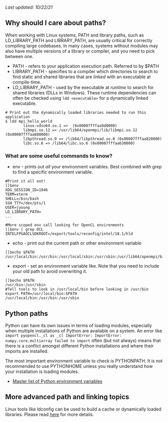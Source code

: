 _Last updated: 10/22/21_

## Why should I care about paths?
When working with Linux systems, PATH and library paths, such as LD_LIBRARY_PATH and LIBRARY_PATH, are usually critical for correctly compiling large codebases. In many cases, systems without modules may also have multiple versions of a library or compiler, and you need to pick between one. 

* PATH - refers to your application execution path. Referred to by $PATH
* LIBRARY_PATH - specifies to a compiler which directories to search to find static and shared libraries that are _linked_ with an executable at compile-time. 
* LD_LIBRARY_PATH - used by the executable at _runtime_ to search for shared libraries (DLLs in Windows). These runtime dependencies can often be checked using `ldd <executable>` for a dynamically linked executable.
```
# Print out the dynamically loaded libraries needed to run this application
$ ldd mpi_hello_world
        linux-vdso64.so.1 =>  (0x00007fffaa9d0000)
        libmpi.so.12 => /usr/lib64/openmpi/lib/libmpi.so.12 (0x00007fffaa880000)
        libpthread.so.0 => /lib64/libpthread.so.0 (0x00007fffaa820000)
        libc.so.6 => /lib64/libc.so.6 (0x00007fffaa630000)
```

### What are some useful commands to know?
* env - prints out *all* your environment variables. Best combined with grep to find a specific environment variable. 
```
#Print it all out!
[]$env
XDG_SESSION_ID=1946
TERM=xterm
SHELL=/bin/bash
SSH_TTY=/dev/pts/1
USER=jyoung
LD_LIBRARY_PATH=
...

#More scoped env call looking for OpenCL environments
[]$env | grep OCL
INTELFPGAOCLSDKROOT=/export/tools/reconfig/intel/18.1/hld
```
* echo - print out the current path or other environment variable
```
[]$echo $PATH
/usr/local/bin:/usr/bin:/usr/local/sbin:/usr/sbin:/usr/lib64/openmpi/bin:/usr/local/cuda/bin:/nethome/jyoung
```
* export - set an environment variable like. Note that you need to include your old path to avoid overwriting it. 
```
[]$echo $PATH
/usr/bin:/usr/sbin
#Tell tools to look in /usr/local/bin before looking in /usr/bin
export PATH=/usr/local/bin:$PATH
/usr/local/bin:/usr/bin:/usr/sbin
```

## Python paths
Python can have its own issues in terms of loading modules, especially when multiple installations of Python are available on a system. An error like ` import pyopencl._cl as _cl ImportError: ImportError: numpy.core.multiarray failed to import` often (but not always) means that there is a conflict amongst different Python installations and where their imports are installed. 

The most important environment variable to check is PYTHONPATH. It is not recommended to use PYTHONHOME unless you really understand how your installation is loading modules.

* [Master list of Python environment variables](https://docs.python.org/3/using/cmdline.html#environment-variables)

## More advanced path and linking topics
Linux tools like ldconfig can be used to build a cache or dynamically loaded libraries. Please read [here](https://linux.101hacks.com/unix/ldconfig/) for more details. 
